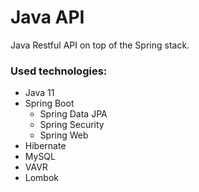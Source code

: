 # Java API
Java Restful API on top of the Spring stack.

### Used technologies:
* Java 11
* Spring Boot
  * Spring Data JPA
  * Spring Security
  * Spring Web
* Hibernate
* MySQL
* VAVR
* Lombok
